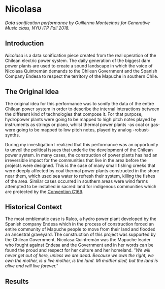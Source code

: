 # Nicolasa
*Data sonification performance by Guillermo Montecinos for Generative Music class, NYU ITP Fall 2018.*

## Introduction
*Nicolasa* is a data sonification piece created from the real operation of the Chilean electric power system. The daily generation of the biggest dam power plants are used to create a sound landscape in which the voice of Nicolasa Quintremán demands to the Chilean Government and the Spanish Company Endesa to respect the territory of the Mapuche in southern Chile.

## The Original Idea
The original idea for this performance was to sonify the data of the entire Chilean power system in order to describe the internal interactions between the different kind of technologies that compose it. For that purpose, hydropower plants were going to be mapped to high pitch notes played by instruments as strings or piano, whilst thermal power plants -as coal or gas- were going to be mapped to low pitch notes, played by analog -robust- synths.

During my investigation I realized that this performance was an opportunity to unveil the political issues that underlie the development of the Chilean power system. In many cases, the construction of power plants has had an irreversible impact for the communities that live in the area before the projects were designed. This is the case of many small fishing creeks that were deeply affected by coal thermal power plants constructed in the shore near them, which used sea water to refresh their system, killing the fishes of the area. Similar cases occurred in southern areas were wind farms attempted to be installed in sacred land for indigenous communities which are protected by the [Convention C169](https://www.ilo.org/dyn/normlex/en/f?p=NORMLEXPUB:12100:0::NO::P12100_ILO_CODE:C169).

## Historical Context
The most emblematic case is Ralco, a hydro power plant developed by the Spanish company Endesa which in the process of construction forced an entire community of Mapuche people to move from their land and flooded an ancestral graveyard. The construction of this project was supported by the Chilean Government.
Nicolasa Quintremán was the Mapuche leader who fought against Endesa and the Government and in her words can be found the proud and respect for her culture and her homeland. *"We will never get out of here, unless we are dead. Because we own the right, we own the mother, is a live mother, is the land. Mi mother died, but the land is alive and will live forever."*


## Results

